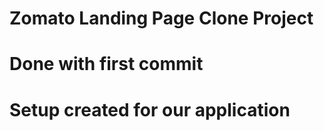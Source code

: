 # Zomato Landing Page Clone Project


# Done with first commit

# Setup created for our application
